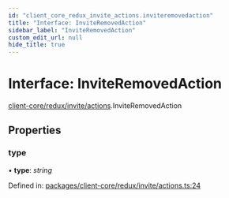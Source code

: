 ```yaml
---
id: "client_core_redux_invite_actions.inviteremovedaction"
title: "Interface: InviteRemovedAction"
sidebar_label: "InviteRemovedAction"
custom_edit_url: null
hide_title: true
---
```


# Interface: InviteRemovedAction

[client-core/redux/invite/actions](../modules/client_core_redux_invite_actions.md).InviteRemovedAction

## Properties

### type

• **type**: *string*

Defined in: [packages/client-core/redux/invite/actions.ts:24](https://github.com/xr3ngine/xr3ngine/blob/9d253dc38/packages/client-core/redux/invite/actions.ts#L24)
